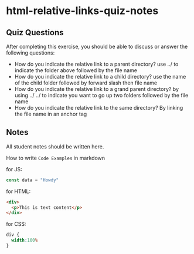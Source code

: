# html-relative-links-quiz-notes

## Quiz Questions

After completing this exercise, you should be able to discuss or answer the following questions:

- How do you indicate the relative link to a parent directory?
use ../ to indicate the folder above followed by the file name
- How do you indicate the relative link to a child directory?
use the name of the child folder followed by forward slash then file name
- How do you indicate the relative link to a grand parent directory?
by using ../ ../ to indicate you want to go up two folders followed by the file name
- How do you indicate the relative link to the same directory?
By linking the file name in an anchor tag
## Notes

All student notes should be written here.


How to write `Code Examples` in markdown

for JS:
```javascript
const data = "Howdy"
```

for HTML:
```html
<div>
  <p>This is text content</p>
</div>
```

for CSS:
```css
div {
  width:100%
}
```
